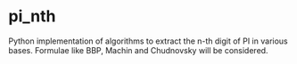 # pi_nth
Python implementation of algorithms to extract the n-th digit of PI in various bases.
Formulae like BBP, Machin and Chudnovsky will be considered.
